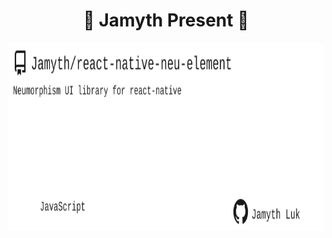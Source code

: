 <!-- built at 7/13/2025, 1:28:25 PM -->
<h1 align="center">
🎉 Jamyth Present 🎉
</h1>
<p align="center">
    <a href="https://github.com/Jamyth/react-native-neu-element">
        <img width="1000" height="300" src="./readme.svg" />
    </a>
</p>